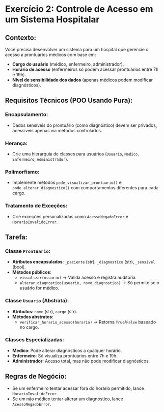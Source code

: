 # Exercício 2: Controle de Acesso em um Sistema Hospitalar

## Contexto:

Você precisa desenvolver um sistema para um hospital que gerencie o acesso a prontuários médicos com base em:

- **Cargo do usuário** (médico, enfermeiro, administrador).
- **Horário de acesso** (enfermeiros só podem acessar prontuários entre 7h e 19h).
- **Nível de sensibilidade dos dados** (apenas médicos podem modificar diagnósticos).

## Requisitos Técnicos (POO Usando Pura):

### Encapsulamento:

- Dados sensíveis do prontuário (como diagnóstico) devem ser privados, acessíveis apenas via métodos controlados.

### Herança:

- Crie uma hierarquia de classes para usuários (`Usuario`, `Medico`, `Enfermeiro`, `Administrador`).

### Polimorfismo:

- Implemente métodos `pode_visualizar_prontuario()` e `pode_alterar_diagnostico()` com comportamentos diferentes para cada cargo.

### Tratamento de Exceções:

- Crie exceções personalizadas como `AcessoNegadoError` e `HorarioInvalidoError`.

## Tarefa:

### Classe `Prontuario`:

- **Atributos encapsulados**: `_paciente` (str), `_diagnostico` (str), `_sensivel` (bool).
- **Métodos públicos**:
  - `visualizar(usuario)` → Valida acesso e registra auditoria.
  - `alterar_diagnostico(usuario, novo_diagnostico)` → Só permite se o usuário for médico.

### Classe `Usuario` (Abstrata):

- **Atributos**: `nome` (str), `cargo` (str).
- **Métodos abstratos**:
  - `verificar_horario_acesso(horario)` → Retorna `True`/`False` baseado no cargo.

### Classes Especializadas:

- **Medico**: Pode alterar diagnósticos a qualquer horário.
- **Enfermeiro**: Só visualiza prontuários entre 7h e 19h.
- **Administrador**: Acesso total, mas não pode modificar diagnósticos.

## Regras de Negócio:

- Se um enfermeiro tentar acessar fora do horário permitido, lance `HorarioInvalidoError`.
- Se um não médico tentar alterar um diagnóstico, lance `AcessoNegadoError`.
